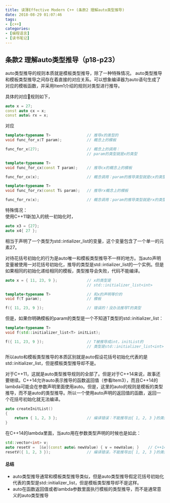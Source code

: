 ```yaml
---
title: 读薄Effective Modern C++ (条款2 理解auto类型推导)
date: 2018-08-29 01:07:46
tags:
- [c++]
categories:
- [编程语言]
- [读书笔记]
---
```


## 条款2 理解auto类型推导（p18-p23）
auto类型推导的规则本质就是模板类型推导，除了一种特殊情况。
auto类型推导和模板类型推导之间存在着直接的对应关系。可以想象编译器为auto语句生成了对应的模板函数，并采用Item1介绍的规则对类型进行推导。

<!-- more -->
具体的对应规则如下，
```cpp
auto x = 27;
const auto cx = x;
const auto& rx = x;
```
对应
```cpp
template<typename T>                // 推导x的类型的
void func_for_x(T param);           // 概念上的模板

func_for_x(27);                     // 概念上的调用：
                                    // param的类型就是x的类型

template<typename T>
void func_for_cx(const T param);    // 推导cx的概念上的模板

func_for_cx(x);                     // 概念调用：param的推导类型就是cx的类型

template<typename T>
void func_for_rx(const T& param);   // 推导rx概念上的模板

func_for_rx(x);                     // 概念调用：param的推导类型就是rx的类型
```
特殊情况：       
使用C++11新加入的统一初始化时，
```cpp
auto x3 = {27};
auto x4{ 27 };
```
相当于声明了一个类型为std::intializer_list<int>的变量，这个变量包含了一个单一的元素27。

对待花括号初始化的行为是auto唯一和模板类型推导不一样的地方。当auto声明变量被使用一对花括号初始化，推导的类型是std::intializer_list的一个实例。但是如果相同的初始化递给相同的模板，类型推导会失败，代码不能编译。
```cpp
auto x = { 11, 23, 9 };             // x的类型是
                                    // std::initializer_list<int>

template<typename T>                // 和x的声明等价的
void f(T param);                    // 模板

f({ 11, 23, 9 });                   // 错误的！没办法推导T的类型
```
但是，如果你明确模板的param的类型是一个不知道T类型的std::initializer_list<T>：
```cpp
template<typename T>
void f(std::initializer_list<T> initList);

f({ 11, 23, 9 });                   // T被推导成int，initList的
                                    // 类型是std::initializer_list<int>
```
所以auto和模板类型推导的本质区别就是auto假设花括号初始化代表的是std::initializer_list，但是模板类型推导却不是。

对于C++11，这就是auto类型推导规则的全部了。但是对于C++14来说，故事还要继续。C++14允许auto表示推导的函数返回值（参看Item3），而且C++14的lambda可能会在参数声明里面使用auto。但是，这里的auto的规则是模板的类型推导，而不是auto的类型推导。所以一个使用auto声明的返回值的函数，返回一个花括号初始化就无法编译。

```cpp
auto createInitList()
{
    return { 1, 2, 3 };             // 编译错误：不能推导出{ 1, 2, 3 }的类型
}
```
在C++14的lambda里面，当auto用在参数类型声明的时候也是如此：

```cpp
std::vector<int> v;
auto resetV =  [&v](const auto& newValue) { v = newValue; }    // C++14
resetV({ 1, 2, 3 });                // 编译错误，不能推导出{ 1, 2, 3 }的类型
```
#### 总结   
- auto类型推导通常和模板类型推导类似，但是auto类型推导假定花括号初始化代表的类型是std::initializer_list，但是模板类型推导却不是这样。     
- auto在函数返回值或者lambda参数里面执行模板的类型推导，而不是通常意义的auto类型推导
